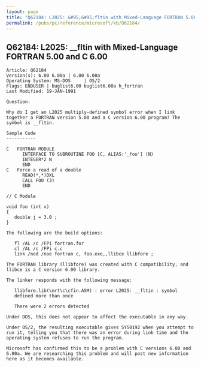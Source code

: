 ```yaml
---
layout: page
title: "Q62184: L2025: &#95;&#95;fltin with Mixed-Language FORTRAN 5.00 and C 6.00"
permalink: /pubs/pc/reference/microsoft/kb/Q62184/
---
```


## Q62184: L2025: &#95;&#95;fltin with Mixed-Language FORTRAN 5.00 and C 6.00

	Article: Q62184
	Version(s): 6.00 6.00a | 6.00 6.00a
	Operating System: MS-DOS     | OS/2
	Flags: ENDUSER | buglist6.00 buglist6.00a h_fortran
	Last Modified: 19-JAN-1991
	
	Question:
	
	Why do I get an L2025 multiply-defined symbol error when I link
	together a FORTRAN version 5.00 and a C version 6.00 program? The
	symbol is __fltin.
	
	Sample Code
	-----------
	
	C   FORTRAN MODULE
	      INTERFACE TO SUBROUTINE FOO [C, ALIAS:'_foo'] (N)
	      INTEGER*2 N
	      END
	C   Force a read of a double
	      READ(*,*)DXL
	      CALL FOO (3)
	      END
	
	// C Module
	
	void foo (int x)
	{
	   double j = 3.0 ;
	}
	
	The following are the build options:
	
	   fl /AL /c /FPi fortran.for
	   cl /AL /c /FPi c.c
	   link /nod /noe fortran c, foo.exe,,llibce llibfore ;
	
	The FORTRAN library (llibfore) was created with C compatibility, and
	llibce is a C version 6.00 library.
	
	The linker responds with the following message:
	
	   llibfore.lib(\mrt\c\cfin.ASM) : error L2025: __fltin : symbol
	   defined more than once
	
	   There were 2 errors detected
	
	Under DOS, this does not appear to affect the executable in any way.
	
	Under OS/2, the resulting executable gives SYS0192 when you attempt to
	run it, telling you that there was an error during link time and the
	operating system refuses to run the program.
	
	Microsoft has confirmed this to be a problem with C versions 6.00 and
	6.00a. We are researching this problem and will post new information
	here as it becomes available.
